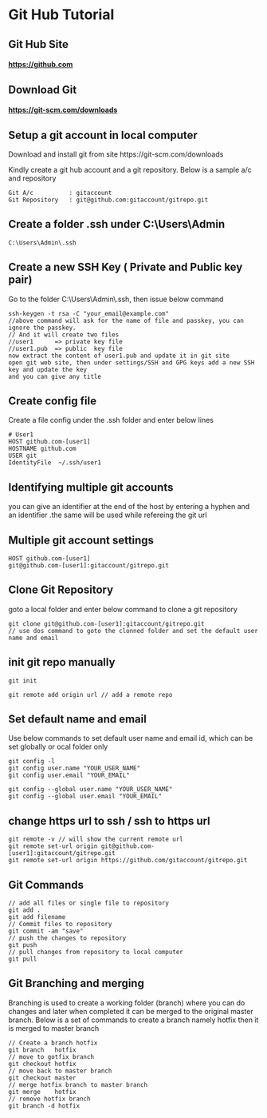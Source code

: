 
# Git Hub Tutorial

## Git Hub Site
#### https://github.com
## Download Git
#### https://git-scm.com/downloads



## Setup a git account in local computer

<p>
Download and install git from site https://git-scm.com/downloads
</p>

<p>
Kindly create a git hub account and a git repository. Below is a sample a/c and repository
</p>

```
Git A/c          : gitaccount
Git Repository   : git@github.com:gitaccount/gitrepo.git
```


## Create a folder .ssh under C:\Users\Admin 
```
C:\Users\Admin\.ssh
```

## Create a new SSH Key ( Private and Public key pair)

<p>Go to the folder C:\Users\Admin\.ssh, then issue below command</p>

```
ssh-keygen -t rsa -C "your_email@example.com"
//above command will ask for the name of file and passkey, you can ignore the passkey.
// And it will create two files 
//user1      => private key file
//user1.pub  => public  key file 
now extract the content of user1.pub and update it in git site
open git web site, then under settings/SSH and GPG keys add a new SSH key and update the key
and you can give any title
```

## Create config file
<p>
Create a file config under the .ssh folder and enter below lines
</p>

```
# User1
HOST github.com-[user1]
HOSTNAME github.com
USER git
IdentityFile  ~/.ssh/user1
```

## Identifying multiple git accounts
<p>
you can give an identifier at the end of the host by entering a hyphen and an identifier
.the same will be used while refereing the git url
</p>

## Multiple git account settings
```
HOST github.com-[user1] 
git@github.com-[user1]:gitaccount/gitrepo.git
```

## Clone Git Repository
<p> goto a local folder and enter below command to clone a git repository </p>

```
git clone git@github.com-[user1]:gitaccount/gitrepo.git
// use dos command to goto the clonned folder and set the default user name and email

```

## init git repo manually
```
git init

git remote add origin url // add a remote repo

```


## Set default name and email
<p>
Use below commands to set default user name and email id, which can be set globally or ocal folder only
</p>

```
git config -l
git config user.name "YOUR_USER_NAME"
git config user.email "YOUR_EMAIL"

git config --global user.name "YOUR_USER_NAME"
git config --global user.email "YOUR_EMAIL"
```

## change https url to ssh / ssh to https url
```
git remote -v // will show the current remote url
git remote set-url origin git@github.com-[user1]:gitaccount/gitrepo.git 
git remote set-url origin https://github.com/gitaccount/gitrepo.git

```


## Git Commands
```
// add all files or single file to repository
git add .
git add filename
// Commit files to repository
git commit -am "save"
// push the changes to repository
git push
// pull changes from repository to local computer
git pull
```

## Git Branching and merging
<p>
Branching is used to create a working folder (branch) where you can do changes and later when completed it can be merged to the original master branch. Below is a set of commands to create a branch namely hotfix then it is merged to master branch
</p>

```
// Create a branch hotfix
git branch   hotfix
// move to gotfix branch
git checkout hotfix
// move back to master branch
git checkout master
// merge hotfix branch to master branch
git merge    hotfix
// remove hotfix branch
git branch -d hotfix
```
